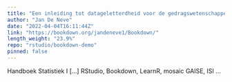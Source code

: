 ```yaml
---
title: "Een inleiding tot datageletterdheid voor de gedragswetenschappen"
author: "Jan De Neve"
date: "2022-04-04T16:11:44Z"
link: "https://bookdown.org/jandeneve1/Bookdown/"
length_weight: "23.9%"
repo: "rstudio/bookdown-demo"
pinned: false
---
```


Handboek Statistiek I [...] RStudio, Bookdown, LearnR, mosaic GAISE, ISI ...
